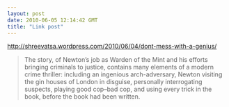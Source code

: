 ```yaml
---
layout: post
date: 2010-06-05 12:14:42 GMT
title: "Link post"
---
```

<http://shreevatsa.wordpress.com/2010/06/04/dont-mess-with-a-genius/>

> The story, of Newton’s job as Warden of the Mint and his efforts bringing criminals to justice, contains many elements of a modern crime thriller: including an ingenious arch-adversary, Newton visiting the gin houses of London in disguise, personally interrogating suspects, playing good cop–bad cop, and using every trick in the book, before the book had been written.